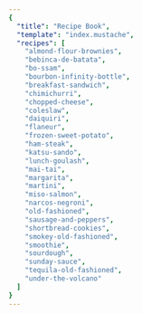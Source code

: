 ```yaml
---
{
  "title": "Recipe Book",
  "template": "index.mustache",
  "recipes": [
    "almond-flour-brownies",
    "bebinca-de-batata",
    "bo-ssam",
    "bourbon-infinity-bottle",
    "breakfast-sandwich",
    "chimichurri",
    "chopped-cheese",
    "coleslaw",
    "daiquiri",
    "flaneur",
    "frozen-sweet-potato",
    "ham-steak",
    "katsu-sando",
    "lunch-goulash",
    "mai-tai",
    "margarita",
    "martini",
    "miso-salmon",
    "narcos-negroni",
    "old-fashioned",
    "sausage-and-peppers",
    "shortbread-cookies",
    "smokey-old-fashioned",
    "smoothie",
    "sourdough",
    "sunday-sauce",
    "tequila-old-fashioned",
    "under-the-volcano"
  ]
}
---
```

